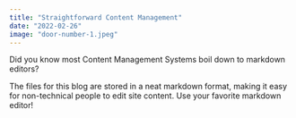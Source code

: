```yaml
---
title: "Straightforward Content Management"
date: "2022-02-26"
image: "door-number-1.jpeg"
---
```


Did you know most Content Management Systems boil down to markdown editors? 

The files for this blog are stored in a neat markdown format, making it easy for non-technical people to edit site content. Use your favorite markdown editor!